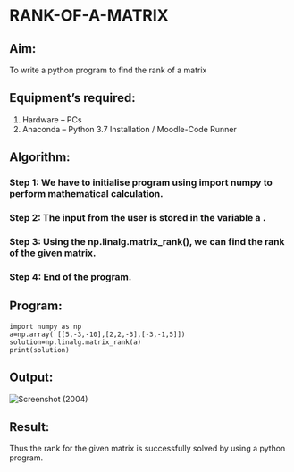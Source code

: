 # RANK-OF-A-MATRIX
## Aim:
To write a python program to find the rank of a matrix
## Equipment’s required:
1. 	Hardware – PCs
2. 	Anaconda – Python 3.7 Installation / Moodle-Code Runner
## Algorithm:
### Step 1: We have to initialise program using import numpy to perform mathematical calculation.
### Step 2: The input from the user is stored in the variable a .
### Step 3: Using the np.linalg.matrix_rank(), we can find the rank of the given matrix.
### Step 4: End of the program.
## Program:
```
import numpy as np
a=np.array( [[5,-3,-10],[2,2,-3],[-3,-1,5]])
solution=np.linalg.matrix_rank(a)
print(solution)
```
## Output:

![Screenshot (2004)](https://github.com/user-attachments/assets/625b82ce-64ad-4b2b-8a56-119496534e9f)


## Result:
Thus the rank for the given matrix is successfully solved by  using a python program.

